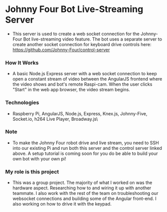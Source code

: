 # Johnny Four Bot Live-Streaming Server

* This server is used to create a web socket connection for the Johnny-Four Bot live-streaming video feature. The bot uses a separate server to create another socket connection for keyboard drive controls here: https://github.com/Johnny-Four/control-server

### How It Works

* A basic Node.js Express server with a web socket connection to keep open a constant stream of video between the AngularJS frontend where the video shows and bot's remote Raspi-cam. When the user clicks "Start" in the web app browser, the video stream begins.

### Technologies
* Raspberry Pi, AngularJS, Node.js, Express, Knex.js,  Johnny-Five, Socket.io, h264 Live Player, Broadway.js\

### Note
* To make the Johnny Four robot drive and live stream, you need to SSH into our existing Pi and run both this server and the control server linked above.  A setup tutorial is coming soon for you do be able to build your own bot with your own pi!

### My role is this project

* This was a group project. The majority of what I worked on was the hardware aspect. Researching how to and wiring it up with another teammate. I also work with the rest of the team on troubleshooting our websocket connections and building some of the Angular front-end. I also working on how to drive it with the keypad.
